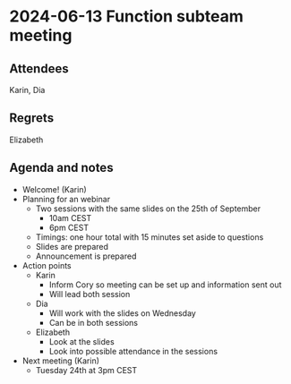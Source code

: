 # 2024-06-13 Function subteam meeting


## Attendees

Karin, Dia


## Regrets

Elizabeth


## Agenda and notes



* Welcome! (Karin)
* Planning for an webinar
    * Two sessions with the same slides on the 25th of September
        * 10am CEST
        * 6pm CEST
    * Timings: one hour total with 15 minutes set aside to questions 
    * Slides are prepared
    * Announcement is prepared
* Action points
    * Karin
        * Inform Cory so meeting can be set up and information sent out
        * Will lead both session
    * Dia
        * Will work with the slides on Wednesday
        * Can be in both sessions
    * Elizabeth
        * Look at the slides
        * Look into possible attendance in the sessions
* Next meeting (Karin)
    * Tuesday 24th at 3pm CEST
